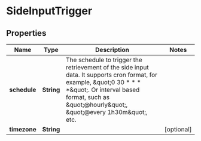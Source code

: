 

# SideInputTrigger


## Properties

Name | Type | Description | Notes
------------ | ------------- | ------------- | -------------
**schedule** | **String** | The schedule to trigger the retrievement of the side input data. It supports cron format, for example, \&quot;0 30 * * * *\&quot;. Or interval based format, such as \&quot;@hourly\&quot;, \&quot;@every 1h30m\&quot;, etc. | 
**timezone** | **String** |  |  [optional]



